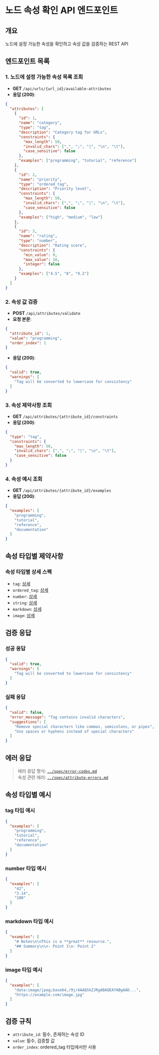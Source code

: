 # 노드 속성 확인 API 엔드포인트

## 개요
노드에 설정 가능한 속성을 확인하고 속성 값을 검증하는 REST API

## 엔드포인트 목록

### 1. 노드에 설정 가능한 속성 목록 조회
- **GET** `/api/urls/{url_id}/available-attributes`
- **응답 (200)**:
```json
{
  "attributes": [
    {
      "id": 1,
      "name": "category",
      "type": "tag",
      "description": "Category tag for URLs",
      "constraints": {
        "max_length": 50,
        "invalid_chars": [",", ";", "|", "\n", "\t"],
        "case_sensitive": false
      },
      "examples": ["programming", "tutorial", "reference"]
    },
    {
      "id": 2,
      "name": "priority",
      "type": "ordered_tag",
      "description": "Priority level",
      "constraints": {
        "max_length": 50,
        "invalid_chars": [",", ";", "|", "\n", "\t"],
        "case_sensitive": false
      },
      "examples": ["high", "medium", "low"]
    },
    {
      "id": 3,
      "name": "rating",
      "type": "number",
      "description": "Rating score",
      "constraints": {
        "min_value": 0,
        "max_value": 10,
        "integer": false
      },
      "examples": ["4.5", "8", "9.2"]
    }
  ]
}
```

### 2. 속성 값 검증
- **POST** `/api/attributes/validate`
- **요청 본문**:
```json
{
  "attribute_id": 1,
  "value": "programming",
  "order_index": 1
}
```
- **응답 (200)**:
```json
{
  "valid": true,
  "warnings": [
    "Tag will be converted to lowercase for consistency"
  ]
}
```

### 3. 속성 제약사항 조회
- **GET** `/api/attributes/{attribute_id}/constraints`
- **응답 (200)**:
```json
{
  "type": "tag",
  "constraints": {
    "max_length": 50,
    "invalid_chars": [",", ";", "|", "\n", "\t"],
    "case_sensitive": false
  }
}
```

### 4. 속성 예시 조회
- **GET** `/api/attributes/{attribute_id}/examples`
- **응답 (200)**:
```json
{
  "examples": [
    "programming",
    "tutorial",
    "reference",
    "documentation"
  ]
}
```

## 속성 타입별 제약사항

### 속성 타입별 상세 스펙
- `tag`: [상세](../spec/attribute-types/tag.md)
- `ordered_tag`: [상세](../spec/attribute-types/ordered_tag.md)
- `number`: [상세](../spec/attribute-types/number.md)
- `string`: [상세](../spec/attribute-types/string.md)
- `markdown`: [상세](../spec/attribute-types/markdown.md)
- `image`: [상세](../spec/attribute-types/image.md)

## 검증 응답

### 성공 응답
```json
{
  "valid": true,
  "warnings": [
    "Tag will be converted to lowercase for consistency"
  ]
}
```

### 실패 응답
```json
{
  "valid": false,
  "error_message": "Tag contains invalid characters",
  "suggestions": [
    "Remove special characters like commas, semicolons, or pipes",
    "Use spaces or hyphens instead of special characters"
  ]
}
```

## 에러 응답

> 에러 응답 형식: [`../spec/error-codes.md`](../spec/error-codes.md)  
> 속성 관련 에러: [`../spec/attribute-errors.md`](../spec/attribute-errors.md)

## 속성 타입별 예시

### tag 타입 예시
```json
{
  "examples": [
    "programming",
    "tutorial",
    "reference",
    "documentation"
  ]
}
```

### number 타입 예시
```json
{
  "examples": [
    "42",
    "3.14",
    "100"
  ]
}
```

### markdown 타입 예시
```json
{
  "examples": [
    "# Notes\n\nThis is a **great** resource.",
    "## Summary\n\n- Point 1\n- Point 2"
  ]
}
```

### image 타입 예시
```json
{
  "examples": [
    "data:image/jpeg;base64,/9j/4AAQSkZJRgABAQEAYABgAAD...",
    "https://example.com/image.jpg"
  ]
}
```

## 검증 규칙
- `attribute_id`: 필수, 존재하는 속성 ID
- `value`: 필수, 검증할 값
- `order_index`: ordered_tag 타입에서만 사용